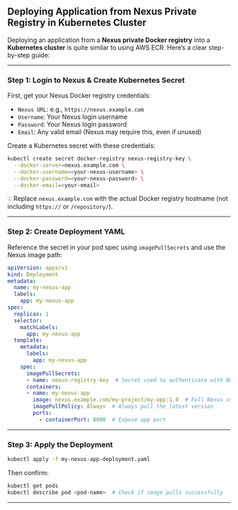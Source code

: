 ## Deploying Application from Nexus Private Registry in Kubernetes Cluster

Deploying an application from a **Nexus private Docker registry** into a **Kubernetes cluster** is quite similar to using AWS ECR. Here’s a clear step-by-step guide:

---

### Step 1: Login to Nexus & Create Kubernetes Secret

First, get your Nexus Docker registry credentials:

- `Nexus URL`: e.g., `https://nexus.example.com`
- `Username`: Your Nexus login username
- `Password`: Your Nexus login password
- `Email`: Any valid email (Nexus may require this, even if unused)

Create a Kubernetes secret with these credentials:

```bash
kubectl create secret docker-registry nexus-registry-key \
  --docker-server=nexus.example.com \
  --docker-username=<your-nexus-username> \
  --docker-password=<your-nexus-password> \
  --docker-email=<your-email>
```

💡 Replace `nexus.example.com` with the actual Docker registry hostname (not including `https://` or `/repository/`).

---

### Step 2: Create Deployment YAML

Reference the secret in your pod spec using `imagePullSecrets` and use the Nexus image path:

```yaml
apiVersion: apps/v1
kind: Deployment
metadata:
  name: my-nexus-app
  labels:
    app: my-nexus-app
spec:
  replicas: 1
  selector:
    matchLabels:
      app: my-nexus-app
  template:
    metadata:
      labels:
        app: my-nexus-app
    spec:
      imagePullSecrets:
      - name: nexus-registry-key  # Secret used to authenticate with Nexus private registry
      containers:
      - name: my-nexus-app
        image: nexus.example.com/my-project/my-app:1.0  # Full Nexus image URL
        imagePullPolicy: Always  # Always pull the latest version
        ports:
          - containerPort: 8080  # Expose app port
```

---

###  Step 3: Apply the Deployment

```bash
kubectl apply -f my-nexus-app-deployment.yaml
```

Then confirm:

```bash
kubectl get pods
kubectl describe pod <pod-name>  # Check if image pulls successfully
```

---
